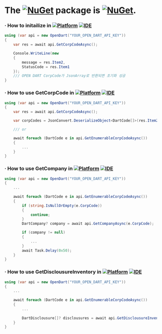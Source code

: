 # The [![NuGet](https://img.shields.io/badge/NuGet-004880?style=plastic&logoColor=white&logo=nuget)](https://nuget.org) package is [![NuGet](https://img.shields.io/nuget/v/ShareInvest.OpenDart.API?label=ShareInvest.OpenDart.API&style=plastic&logo=nuget&color=004880)](https://www.nuget.org/packages/ShareInvest.OPENDART.API).
### · How to initailize in [![Platform](https://img.shields.io/nuget/v/Microsoft.NETCore.Platforms?label=CSharp&style=plastic&logo=.NET&color=512BD4)](https://versionsof.net) [![IDE](https://img.shields.io/badge/Visual%20Studio-2022-5C2D91?style=plastic&logoColor=white&logo=visualstudio)](https://learn.microsoft.com/en-us/visualstudio/releases/2022)
```C#
using (var api = new OpenDart("YOUR_OPEN_DART_API_KEY"))
{
    var res = await api.GetCorpCodeAsync();

    Console.WriteLine(new
    {
        message = res.Item2,
        StatusCode = res.Item1
    });
    /// OPEN DART CorpCode가 JsonArray로 반환되면 초기화 성공
}
```
### · How to use GetCorpCode in [![Platform](https://img.shields.io/nuget/v/Microsoft.NETCore.Platforms?label=CSharp&style=plastic&logo=.NET&color=512BD4)](https://versionsof.net) [![IDE](https://img.shields.io/badge/Visual%20Studio-2022-5C2D91?style=plastic&logoColor=white&logo=visualstudio)](https://learn.microsoft.com/en-us/visualstudio/releases/2022)
```C#
using (var api = new OpenDart("YOUR_OPEN_DART_API_KEY"))
{
    var res = await api.GetCorpCodeAsync();

    var corpCodes = JsonConvert.DeserializeObject<DartCode[]>(res.Item2);

    /// or

    await foreach (DartCode e in api.GetEnumerableCorpCodeAsync())
    {
        ...
    }
}
```
### · How to use GetCompany in [![Platform](https://img.shields.io/nuget/v/Microsoft.NETCore.Platforms?label=CSharp&style=plastic&logo=.NET&color=512BD4)](https://versionsof.net) [![IDE](https://img.shields.io/badge/Visual%20Studio-2022-5C2D91?style=plastic&logoColor=white&logo=visualstudio)](https://learn.microsoft.com/en-us/visualstudio/releases/2022)
```C#
using (var api = new OpenDart("YOUR_OPEN_DART_API_KEY"))
{
    ...
    
    await foreach (DartCode e in api.GetEnumerableCorpCodeAsync())
    {
        if (string.IsNullOrEmpty(e.CorpCode))
        {
            continue;
        }
        DartCompany? company = await api.GetCompanyAsync(e.CorpCode);

        if (company != null)
        {
            ...
        }
        await Task.Delay(0x50);
    }
}
```
### · How to use GetDisclousureInventory in [![Platform](https://img.shields.io/nuget/v/Microsoft.NETCore.Platforms?label=CSharp&style=plastic&logo=.NET&color=512BD4)](https://versionsof.net) [![IDE](https://img.shields.io/badge/Visual%20Studio-2022-5C2D91?style=plastic&logoColor=white&logo=visualstudio)](https://learn.microsoft.com/en-us/visualstudio/releases/2022)
```C#
using (var api = new OpenDart("YOUR_OPEN_DART_API_KEY"))
{
    ...
    
    await foreach (DartCode e in api.GetEnumerableCorpCodeAsync())
    {
        ...
        
        DartDisclousure[]? disclousures = await api.GetDisclousureInventoryAsync(e.CorpCode);
    }
}
```
